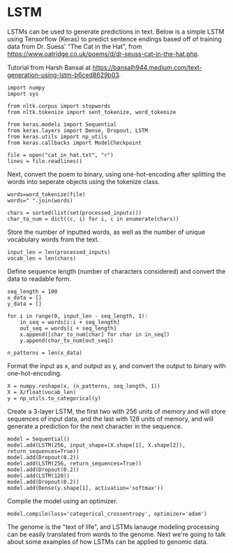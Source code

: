 # LSTM 
LSTMs can be used to generate predictions in text. Below is a simple LSTM using Tensorflow (Keras) to predict sentence endings based off of training data from Dr. Suess' "The Cat in the Hat", from https://www.oatridge.co.uk/poems/d/dr-seuss-cat-in-the-hat.php. 

Tutorial from Harsh Bansal at https://bansalh944.medium.com/text-generation-using-lstm-b6ced8629b03. 

```
import numpy 
import sys

from nltk.corpus import stopwords
from nltk.tokenize import sent_tokenize, word_tokenize

from keras.models import Sequential
from keras.layers import Dense, Dropout, LSTM
from keras.utils import np_utils
from keras.callbacks import ModelCheckpoint

file = open("cat_in_hat.txt", "r")
lines = file.readlines()
```

Next, convert the poem to binary, using one-hot-encoding after splitting the words into seperate objects using the tokenize class. 

```
words=word_tokenize(file)
words=" ".join(words)

chars = sorted(list(set(processed_inputs)))
char_to_num = dict((c, i) for i, c in enumerate(chars))
```

Store the number of inputted words, as well as the number of unique vocabulary words from the text.

```
input_len = len(processed_inputs)
vocab_len = len(chars)
```

Define sequence length (number of characters considered) and convert the data to readable form.

```
seq_length = 100
x_data = []
y_data = []

for i in range(0, input_len - seq_length, 1):
    in_seq = words[i:i + seq_length]
    out_seq = words[i + seq_length]
    x.append([char_to_num[char] for char in in_seq])
    y.append(char_to_num[out_seq])
    
n_patterns = len(x_data)
```

Format the input as x, and output as y, and convert the output to binary with one-hot-encoding.

```
X = numpy.reshape(x, (n_patterns, seq_length, 1))
X = X/float(vocab_len)
y = np_utils.to_categorical(y)
```

Create a 3-layer LSTM, the first two with 256 units of memory and will store sequences of input data, and the last with 128 units of memory, and will generate a prediction for the next character in the sequence. 

```
model = Sequential()
model.add(LSTM(256, input_shape=(X.shape[1], X.shape[2]), return_sequences=True))
model.add(Dropout(0.2))
model.add(LSTM(256, return_sequences=True))
model.add(Dropout(0.2))
model.add(LSTM(128))
model.add(Dropout(0.2))
model.add(Dense(y.shape[1], activation='softmax'))
```

Compile the model using an optimizer.
```
model.compile(loss='categorical_crossentropy', optimizer='adam')
```
The genome is the "text of life", and LSTMs lanauge modeling processing can be easily translated from words to the genome. Next we're going to talk about some examples of how LSTMs can be applied to genomic data. 
